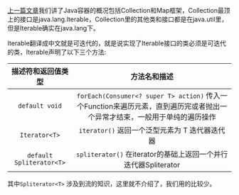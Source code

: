 [上一篇文章](http://blog.csdn.net/feigeswjtu/article/details/79198617)我们讲了Java容器的概况包括Collection和Map框架，Collection最顶上的接口是java.lang.Iterable，Collection里的其他类和接口都是在java.util里，但是Iterable确实在java.lang下。

Iterable翻译成中文就是可迭代的，就是说实现了Iterable接口的类必须是可迭代的类，Iterable声明了以下三个方法:

| 描述符和返回值类型 | 方法名和描述 |
| :---------------: | :-----------:|
| `default void` |  `forEach(Consumer<? super T> action)` 传入一个Function来遍历元素，直到遍历完或者抛出一个异常才结束，一般用于单纯的遍历操作|
| `Iterator<T>` |  `iterator()` 返回一个泛型元素为 T 迭代器迭代器|
| `default Spliterator<T>` | `spliterator()` 在iterator的基础上返回一个并行迭代器Spliterator|

其中`Spliterator<T>` 涉及到流的知识，这里就不介绍了，我们用的比较少。
